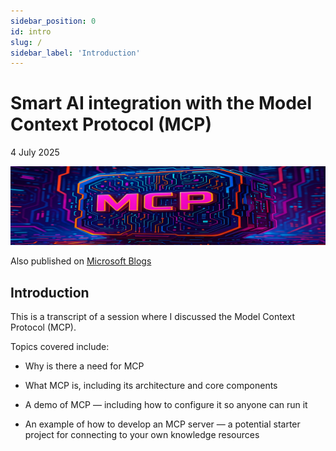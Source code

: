 ```yaml
---
sidebar_position: 0
id: intro
slug: /
sidebar_label: 'Introduction'
---
```


# Smart AI integration with the Model Context Protocol (MCP)

4 July 2025

![mcp](images/mcp.png)

Also published on [Microsoft Blogs](<https://techcommunity.microsoft.com/blog/appsonazureblog/smart-ai-integration-with-the-model-context-protocol-mcp-part-1/4430385>)

## Introduction

This is a transcript of a session where I discussed the Model Context Protocol (MCP).

Topics covered include:

- Why is there a need for MCP

- What MCP is, including its architecture and core components

- A demo of MCP — including how to configure it so anyone can run it

- An example of how to develop an MCP server — a potential starter project for connecting to your own knowledge resources



